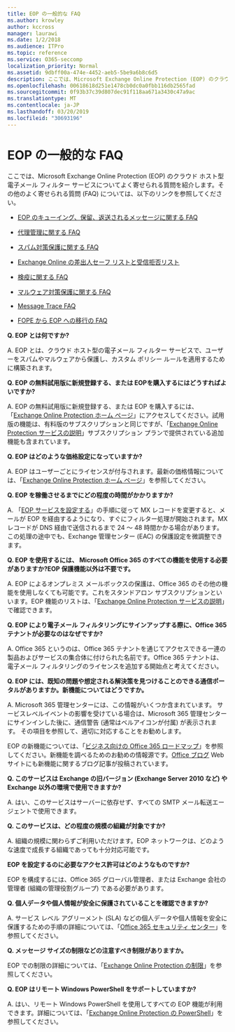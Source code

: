 ```yaml
---
title: EOP の一般的な FAQ
ms.author: krowley
author: kccross
manager: laurawi
ms.date: 1/2/2018
ms.audience: ITPro
ms.topic: reference
ms.service: O365-seccomp
localization_priority: Normal
ms.assetid: 9dbff00a-474e-4452-aeb5-5be9a6b8c6d5
description: ここでは、Microsoft Exchange Online Protection (EOP) のクラウド ホスト型電子メール フィルター サービスについてよく寄せられる質問を紹介します。その他のよく寄せられる質問 (FAQ) については、以下のリンクを参照してください。
ms.openlocfilehash: 00618618d251e1478cb0dc0a0fbb116db2565fad
ms.sourcegitcommit: 0f93b37c39d807dec91f118aa671a3430c47a9ac
ms.translationtype: MT
ms.contentlocale: ja-JP
ms.lasthandoff: 03/20/2019
ms.locfileid: "30693196"
---
```

# <a name="eop-general-faq"></a>EOP の一般的な FAQ

ここでは、Microsoft Exchange Online Protection (EOP) のクラウド ホスト型電子メール フィルター サービスについてよく寄せられる質問を紹介します。その他のよく寄せられる質問 (FAQ) については、以下のリンクを参照してください。
  
- [EOP のキューイング、保留、返送されるメッセージに関する FAQ](eop-queued-deferred-and-bounced-messages-faq.md)
    
- [代理管理に関する FAQ](delegated-administration-faq.md)
    
- [スパム対策保護に関する FAQ](../anti-spam-protection-faq.md)
    
- [Exchange Online の差出人セーフ リストと受信拒否リスト](../safe-sender-and-blocked-sender-lists-faq.md)
    
- [検疫に関する FAQ](../quarantine-faq.md)
    
- [マルウェア対策保護に関する FAQ](../anti-malware-protection-faq-eop.md)
    
- [Message Trace FAQ](http://technet.microsoft.com/library/aa49e3f9-a5b1-4410-aac2-ddbbf3f5bfb2.aspx)
    
- [FOPE から EOP への移行の FAQ](http://technet.microsoft.com/library/e0e76b89-b0d3-4c0a-bfc8-137b579e983b.aspx)
    
 **Q. EOP とは何ですか?**
  
A. EOP とは、クラウド ホスト型の電子メール フィルター サービスで、ユーザーをスパムやマルウェアから保護し、カスタム ポリシー ルールを適用するために構築されます。
  
 **Q. EOP の無料試用版に新規登録する、または EOPを購入するにはどうすればよいですか?**
  
A. EOP の無料試用版に新規登録する、または EOP を購入するには、「[Exchange Online Protection ホーム ページ](https://go.microsoft.com/fwlink/p/?LinkId=279912)」にアクセスしてください。試用版の機能は、有料版のサブスクリプションと同じですが、「[Exchange Online Protection サービスの説明](https://go.microsoft.com/fwlink/p/?LinkId=320619)」サブスクリプション プランで提供されている追加機能も含まれています。 
  
 **Q. EOP はどのような価格設定になっていますか?**
  
A. EOP はユーザーごとにライセンスが付与されます。最新の価格情報については、「[Exchange Online Protection ホーム ページ](https://go.microsoft.com/fwlink/p/?LinkId=279912)」を参照してください。
  
 **Q. EOP を稼働させるまでにどの程度の時間がかかりますか?**
  
A. 「[EOP サービスを設定する](set-up-your-eop-service.md)」の手順に従って MX レコードを変更すると、メールが EOP を経由するようになり、すぐにフィルター処理が開始されます。MX レコードが DNS 経由で送信されるまで 24 ～ 48 時間かかる場合があります。この処理の途中でも、Exchange 管理センター (EAC) の保護設定を微調整できます。
  
 **Q. EOP を使用するには、 Microsoft Office 365 のすべての機能を使用する必要がありますか?EOP 保護機能以外は不要です。**
  
A. EOP によるオンプレミス メールボックスの保護は、Office 365 のその他の機能を使用しなくても可能です。これをスタンドアロン サブスクリプションといいます。EOP 機能のリストは、「[Exchange Online Protection サービスの説明](https://go.microsoft.com/fwlink/p/?LinkId=320619)」で確認できます。
  
 **Q. EOP により電子メール フィルタリングにサインアップする際に、Office 365 テナントが必要なのはなぜですか?**
  
A. Office 365 というのは、Office 365 テナントを通じてアクセスできる一連の製品およびサービスの集合体に付けられた名前です。Office 365 テナントは、電子メール フィルタリングのライセンスを追加する開始点と考えてください。
  
 **Q. EOP には、既知の問題や想定される解決策を見つけることのできる通信ポータルがありますか。新機能についてはどうですか。**
  
A. Microsoft 365 管理センターには、この情報がいくつか含まれています。 サービスレベルイベントの影響を受けている場合は、Microsoft 365 管理センターにサインインした後に、通信警告 (通常はベルアイコンが付属) が表示されます。 その項目を参照して、適切に対応することをお勧めします。
  
EOP の新機能については、「[ビジネス向けの Office 365 ロードマップ](https://office.microsoft.com/en-us/products/office-365-roadmap-FX104343353.aspx)」を参照してください。新機能を調べるためのお勧めの情報源です。[Office ブログ](https://go.microsoft.com/fwlink/p/?LinkId=392724) Web サイトにも新機能に関するブログ記事が投稿されています。 
  
 **Q. このサービスは Exchange の旧バージョン (Exchange Server 2010 など) や Exchange 以外の環境で使用できますか?**
  
A. はい、このサービスはサーバーに依存せず、すべての SMTP メール転送エージェントで使用できます。
  
 **Q. このサービスは、どの程度の規模の組織が対象ですか?**
  
A. 組織の規模に関わらずご利用いただけます。EOP ネットワークは、どのような速度で成長する組織であっても十分対応可能です。
  
 **EOP を設定するのに必要なアクセス許可はどのようなものですか?**
  
EOP を構成するには、Office 365 グローバル管理者、または Exchange 会社の管理者 (組織の管理役割グループ) である必要があります。
  
 **Q. 個人データや個人情報が安全に保護されていることを確認できますか?**
  
A. サービス レベル アグリーメント (SLA) などの個人データや個人情報を安全に保護するための手順の詳細については、「[Office 365 セキュリティ センター](https://go.microsoft.com/fwlink/p/?LinkId=285405)」を参照してください。
  
 **Q. メッセージ サイズの制限などの注意すべき制限がありますか。**
  
EOP での制限の詳細については、「[Exchange Online Protection の制限](https://go.microsoft.com/fwlink/p/?LinkId=402617)」を参照してください。 
  
 **Q. EOP はリモート Windows PowerShell をサポートしていますか?**
  
A. はい、リモート Windows PowerShell を使用してすべての EOP 機能が利用できます。詳細については、「[Exchange Online Protection の PowerShell](http://technet.microsoft.com/library/f7918a88-774a-405e-945b-bc2f5ee9f748.aspx)」を参照してください。
  

